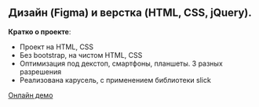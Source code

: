  ## Дизайн (Figma) и верстка (HTML, CSS, jQuery).



 **Кратко о проекте**:

* Проект на HTML, CSS
* Без bootstrap, на чистом HTML, CSS
* Оптимизация под декстоп, смартфоны, планшеты. 3 разных разрешения
* Реализована карусель, с применением библиотеки slick 


[Онлайн демо](https://mvdolya.github.io/carsharing/)
